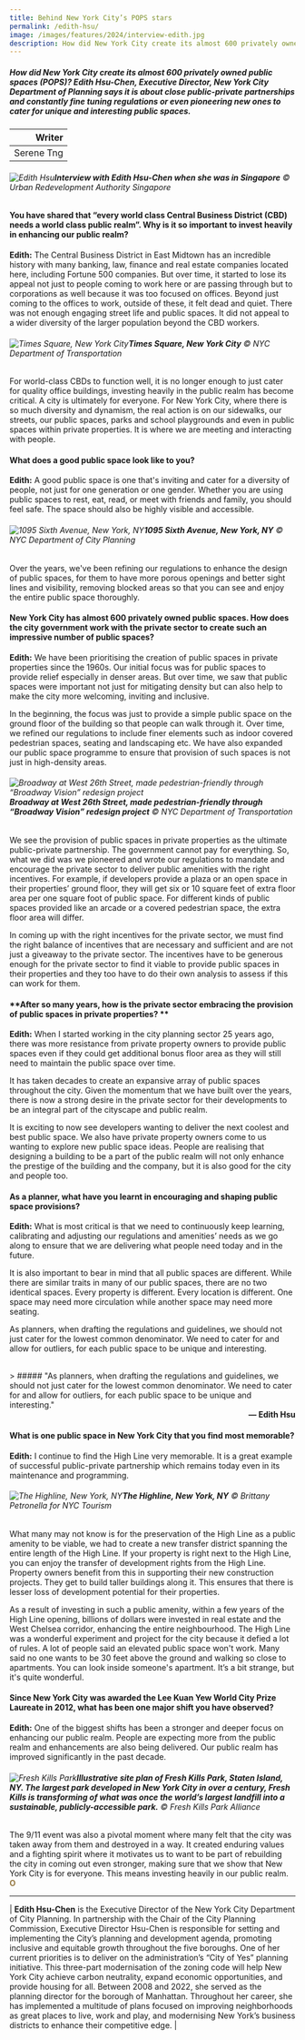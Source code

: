 ```yaml
---
title: Behind New York City’s POPS stars
permalink: /edith-hsu/
image: /images/features/2024/interview-edith.jpg
description: How did New York City create its almost 600 privately owned public spaces (POPS)? Edith Hsu-Chen, Executive Director, New York City Department of Planning says it is about close public-private partnerships and constantly fine tuning regulations or even pioneering new ones to cater for unique and interesting public spaces. 
---
```


##### How did New York City create its almost 600 privately owned public spaces (POPS)? Edith Hsu-Chen, Executive Director, New York City Department of Planning says it is about close public-private partnerships and constantly fine tuning regulations or even pioneering new ones to cater for unique and interesting public spaces.

| Writer |
| ---: |
| Serene Tng |

###### ![Edith Hsu](/images/features/2024/interview-edith.jpg/)**Interview with Edith Hsu-Chen when she was in Singapore** © Urban Redevelopment Authority Singapore

#### **You have shared that “every world class Central Business District (CBD) needs a world class public realm”. Why is it so important to invest heavily in enhancing our public realm?**

**Edith:**  The Central Business District in East Midtown has an incredible history with many banking, law, finance and real estate companies located here, including Fortune 500 companies. But over time, it started to lose its appeal not just to people coming to work here or are passing through but to corporations as well because it was too focused on offices. Beyond just coming to the offices to work, outside of these, it felt dead and quiet. There was not enough engaging street life and public spaces. It did not appeal to a wider diversity of the larger population beyond the CBD workers. 

###### ![Times Square, New York City](/images/features/2024/times-square-nyc.jpg/)**Times Square, New York City** © NYC Department of Transportation

For world-class CBDs to function well, it is no longer enough to just cater for quality office buildings, investing heavily in the public realm has become critical. A city is ultimately for everyone. For New York City, where there is so much diversity and dynamism, the real action is on our sidewalks, our streets, our public spaces, parks and school playgrounds and even in public spaces within private properties. It is where we are meeting and interacting with people. 

#### **What does a good public space look like to you?**

**Edith:** A good public space is one that's inviting and cater for a diversity of people, not just for one generation or one gender. Whether you are using public spaces to rest, eat, read, or meet with friends and family, you should feel safe. The space should also be highly visible and accessible. 

###### ![1095 Sixth Avenue, New York, NY](/images/features/2024/sixth-avenue.jpg/)**1095 Sixth Avenue, New York, NY** ©  NYC Department of City Planning

Over the years, we've been refining our regulations to enhance the design of public spaces, for them to have more porous openings and better sight lines and visibility, removing blocked areas so that you can see and enjoy the entire public space thoroughly.

#### **New York City has almost 600 privately owned public spaces. How does the city government work with the private sector to create such an impressive number of public spaces?**

**Edith:**  We have been prioritising the creation of public spaces in private properties since the 1960s. Our initial focus was for public spaces to provide relief especially in denser areas. But over time, we saw that public spaces were important not just for mitigating density but can also help to make the city more welcoming, inviting and inclusive.   

In the beginning, the focus was just to provide a simple public space on the ground floor of the building so that people can walk through it. Over time, we refined our regulations to include finer elements such as indoor covered pedestrian spaces, seating and landscaping etc. We have also expanded our public space programme to ensure that provision of such spaces is not just in high-density areas.

###### ![Broadway at West 26th Street, made pedestrian-friendly through “Broadway Vision” redesign project](/images/features/2024/broadway.jpg/)**Broadway at West 26th Street, made pedestrian-friendly through “Broadway Vision” redesign project** © NYC Department of Transportation

We see the provision of public spaces in private properties as the ultimate public-private partnership. The government cannot pay for everything. So, what we did was we pioneered and wrote our regulations to mandate and encourage the private sector to deliver public amenities with the right incentives. For example, if developers provide a plaza or an open space in their properties’ ground floor, they will get six or 10 square feet of extra floor area per one square foot of public space. For different kinds of public spaces provided like an arcade or a covered pedestrian space, the extra floor area will differ.  

In coming up with the right incentives for the private sector, we must find the right balance of incentives that are necessary and sufficient and are not just a giveaway to the private sector. The incentives have to be generous enough for the private sector to find it viable to provide public spaces in their properties and they too have to do their own analysis to assess if this can work for them.

#### **After so many years, how is the private sector embracing the provision of public spaces in private properties? **

**Edith:** When I started working in the city planning sector 25 years ago, there was more resistance from private property owners to provide public spaces even if they could get additional bonus floor area as they will still need to maintain the public space over time.  

It has taken decades to create an expansive array of public spaces throughout the city. Given the momentum that we have built over the years, there is now a strong desire in the private sector for their developments to be an integral part of the cityscape and public realm.  

It is exciting to now see developers wanting to deliver the next coolest and best public space. We also have private property owners come to us wanting to explore new public space ideas. People are realising that designing a building to be a part of the public realm will not only enhance the prestige of the building and the company, but it is also good for the city and people too. 

#### **As a planner, what have you learnt in encouraging and shaping public space provisions?**

**Edith:** What is most critical is that we need to continuously keep learning, calibrating and adjusting our regulations and amenities’ needs as we go along to ensure that we are delivering what people need today and in the future.  

It is also important to bear in mind that all public spaces are different. While there are similar traits in many of our public spaces, there are no two identical spaces. Every property is different. Every location is different. One space may need more circulation while another space may need more seating.  

As planners, when drafting the regulations and guidelines, we should not just cater for the lowest common denominator. We need to cater for and allow for outliers, for each public space to be unique and interesting. 

<br>
> ##### "As planners, when drafting the regulations and guidelines, we should not just cater for the lowest common denominator. We need to cater for and allow for outliers, for each public space to be unique and interesting."
<div align="right"><b>— Edith Hsu</b></div>

#### **What is one public space in New York City that you find most memorable?**

**Edith:**  I continue to find the High Line very memorable. It is a great example of successful public-private partnership which remains today even in its maintenance and programming.

###### ![The Highline, New York, NY](/images/features/2024/highline9.jpg/)**The Highline, New York, NY** © Brittany Petronella for NYC Tourism

What many may not know is for the preservation of the High Line as a public amenity to be viable, we had to create a new transfer district spanning the entire length of the High Line. If your property is right next to the High Line, you can enjoy the transfer of development rights from the High Line. Property owners benefit from this in supporting their new construction projects. They get to build taller buildings along it. This ensures that there is lesser loss of development potential for their properties.  

As a result of investing in such a public amenity, within a few years of the High Line opening, billions of dollars were invested in real estate and the West Chelsea corridor, enhancing the entire neighbourhood. The High Line was a wonderful experiment and project for the city because it defied a lot of rules. A lot of people said an elevated public space won't work. Many said no one wants to be 30 feet above the ground and walking so close to apartments. You can look inside someone's apartment. It’s a bit strange, but it's quite wonderful. 

#### **Since New York City was awarded the Lee Kuan Yew World City Prize Laureate in 2012, what has been one major shift you have observed?**

**Edith:** One of the biggest shifts has been a stronger and deeper focus on enhancing our public realm. People are expecting more from the public realm and enhancements are also being delivered. Our public realm has improved significantly in the past decade.

###### ![Fresh Kills Park](/images/features/2024/fresh-kills-park.jpg/)**Illustrative site plan of Fresh Kills Park, Staten Island, NY.  The largest park developed in New York City in over a century, Fresh Kills is transforming of what was once the world’s largest landfill into a sustainable, publicly-accessible park.** © Fresh Kills Park Alliance

The 9/11 event was also a pivotal moment where many felt that the city was taken away from them and destroyed in a way. It created enduring values and a fighting spirit where it motivates us to want to be part of rebuilding the city in coming out even stronger, making sure that we show that New York City is for everyone. This means investing heavily in our public realm. **<font color="#967942">O</font>** 

---

| **Edith Hsu-Chen** is the Executive Director of the New York City Department of City Planning. In partnership with the Chair of the City Planning Commission, Executive Director Hsu-Chen is responsible for setting and implementing the City’s planning and development agenda, promoting inclusive and equitable growth throughout the five boroughs. One of her current priorities is to deliver on the administration’s “City of Yes” planning initiative. This three-part modernisation of the zoning code will help New York City achieve carbon neutrality, expand economic opportunities, and provide housing for all. Between 2008 and 2022, she served as the planning director for the borough of Manhattan. Throughout her career, she has implemented a multitude of plans focused on improving neighborhoods as great places to live, work and play, and modernising New York’s business districts to enhance their competitive edge. |
